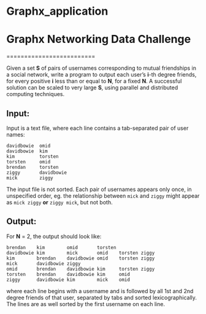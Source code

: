 # Graphx_application
Graphx Networking Data Challenge
=================================
=========================

Given a set **S** of pairs of usernames corresponding to mutual friendships in
a social network, write a program to output each user’s **i**-th degree friends,
for every positive **i** less than or equal to **N**, for a fixed **N**. A
successful solution can be scaled to very large **S**, using parallel and
distributed computing techniques.


Input:
------

Input is a text file, where each line contains a tab-separated pair of user
names:

```
davidbowie  omid
davidbowie  kim
kim         torsten
torsten	    omid
brendan	    torsten
ziggy       davidbowie
mick        ziggy
```

The input file is not sorted. Each pair of usernames appears only once, in unspecified order, eg. the relationship between `mick` and `ziggy` might appear as `mick ziggy` **or** `ziggy mick`, but not both.


Output:
------

For **N** = 2, the output should look like:

```
brendan    kim        omid       torsten
davidbowie kim        mick       omid    torsten ziggy
kim        brendan    davidbowie omid    torsten ziggy
mick       davidbowie ziggy
omid       brendan    davidbowie kim     torsten ziggy
torsten    brendan    davidbowie kim     omid
ziggy      davidbowie kim        mick    omid
```

where each line begins with a username and is followed by all 1st and 2nd degree
friends of that user, separated by tabs and sorted lexicographically. The lines
are as well sorted by the first username on each line.
